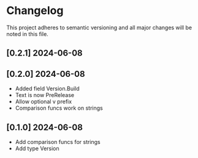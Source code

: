 # Changelog

This project adheres to semantic versioning and all major
changes will be noted in this file.

## [0.2.1] 2024-06-08
## [0.2.0] 2024-06-08

- Added field Version.Build
- Text is now PreRelease
- Allow optional v prefix
- Comparison funcs work on strings

## [0.1.0] 2024-06-08

- Add comparison funcs for strings
- Add type Version
